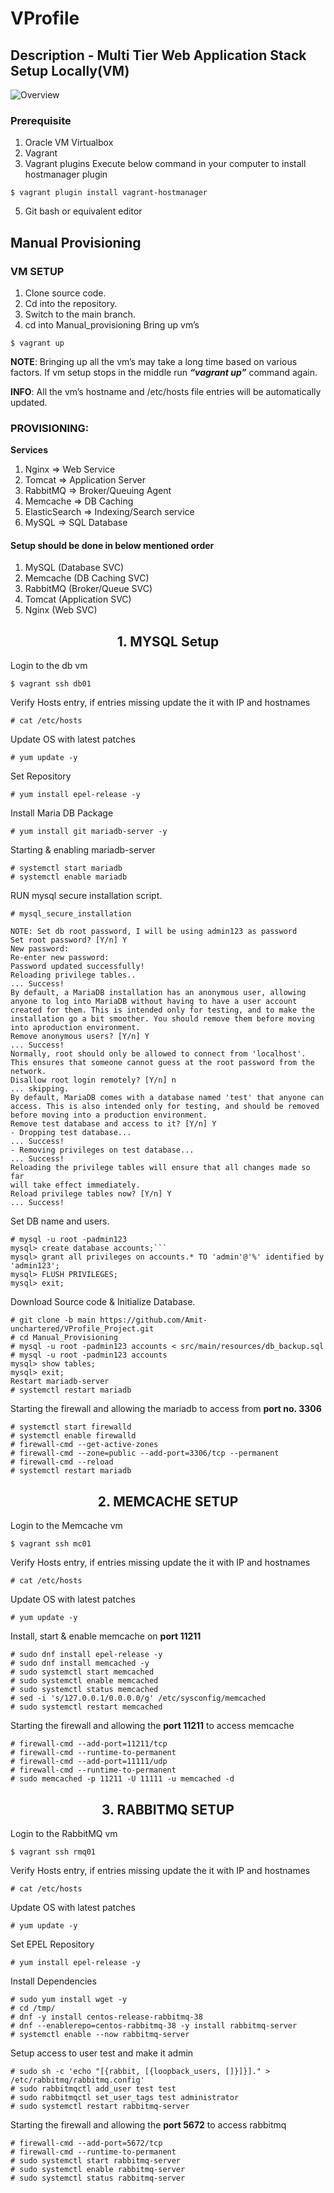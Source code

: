 # VProfile
## Description - Multi Tier Web Application Stack Setup Locally(VM)

![Overview](https://miro.medium.com/v2/resize:fit:875/0*BdJL_FTFzciqZRLf.png "Multi Tier Web Application Stack Diagram")

### Prerequisite
1. Oracle VM Virtualbox
2. Vagrant
3. Vagrant plugins
Execute below command in your computer to install hostmanager plugin
```
$ vagrant plugin install vagrant-hostmanager
```
5. Git bash or equivalent editor

## Manual Provisioning

### VM SETUP
1. Clone source code.
2. Cd into the repository.
3. Switch to the main branch.
4. cd into Manual_provisioning
Bring up vm’s
```
$ vagrant up
```
**NOTE**: Bringing up all the vm’s may take a long time based on various factors.
If vm setup stops in the middle run **_“vagrant up”_** command again.  

**INFO**: All the vm’s hostname and /etc/hosts file entries will be automatically updated.  

### PROVISIONING:
**Services**
1. Nginx => Web Service
2. Tomcat => Application Server
3. RabbitMQ => Broker/Queuing Agent
4. Memcache => DB Caching
5. ElasticSearch => Indexing/Search service
6. MySQL => SQL Database

#### Setup should be done in below mentioned order
1. MySQL (Database SVC)  
2. Memcache (DB Caching SVC)  
3. RabbitMQ (Broker/Queue SVC)  
4. Tomcat (Application SVC)  
5. Nginx (Web SVC)

<h2 align="center">1. MYSQL Setup</h2>

Login to the db vm
```
$ vagrant ssh db01
```
Verify Hosts entry, if entries missing update the it with IP and hostnames  
```
# cat /etc/hosts
```  
Update OS with latest patches  
```
# yum update -y
```  
Set Repository  
```
# yum install epel-release -y
```  
Install Maria DB Package  
```
# yum install git mariadb-server -y
```  
Starting & enabling mariadb-server  
```
# systemctl start mariadb
# systemctl enable mariadb
```  
RUN mysql secure installation script.
```
# mysql_secure_installation

NOTE: Set db root password, I will be using admin123 as password  
Set root password? [Y/n] Y  
New password:  
Re-enter new password:  
Password updated successfully!  
Reloading privilege tables..  
... Success!  
By default, a MariaDB installation has an anonymous user, allowing anyone to log into MariaDB without having to have a user account created for them. This is intended only for testing, and to make the installation go a bit smoother. You should remove them before moving into aproduction environment.
Remove anonymous users? [Y/n] Y
... Success!
Normally, root should only be allowed to connect from 'localhost'. This ensures that someone cannot guess at the root password from the network.
Disallow root login remotely? [Y/n] n
... skipping.
By default, MariaDB comes with a database named 'test' that anyone can access. This is also intended only for testing, and should be removed before moving into a production environment.
Remove test database and access to it? [Y/n] Y
- Dropping test database...
... Success!
- Removing privileges on test database...
... Success!
Reloading the privilege tables will ensure that all changes made so far
will take effect immediately.
Reload privilege tables now? [Y/n] Y
... Success!
```
  
Set DB name and users.
```
# mysql -u root -padmin123
mysql> create database accounts;```
mysql> grant all privileges on accounts.* TO 'admin'@'%' identified by 'admin123';
mysql> FLUSH PRIVILEGES;
mysql> exit;
```

Download Source code & Initialize Database.
```
# git clone -b main https://github.com/Amit-unchartered/VProfile_Project.git
# cd Manual_Provisioning
# mysql -u root -padmin123 accounts < src/main/resources/db_backup.sql
# mysql -u root -padmin123 accounts
mysql> show tables;
mysql> exit;
Restart mariadb-server
# systemctl restart mariadb
```

Starting the firewall and allowing the mariadb to access from **port no. 3306**
```
# systemctl start firewalld
# systemctl enable firewalld
# firewall-cmd --get-active-zones
# firewall-cmd --zone=public --add-port=3306/tcp --permanent
# firewall-cmd --reload
# systemctl restart mariadb
```

<h2 align="center">2. MEMCACHE SETUP</h2>

Login to the Memcache vm
```
$ vagrant ssh mc01
```
Verify Hosts entry, if entries missing update the it with IP and hostnames
```
# cat /etc/hosts
```
Update OS with latest patches
```
# yum update -y
```
Install, start & enable memcache on **port 11211**
```
# sudo dnf install epel-release -y
# sudo dnf install memcached -y
# sudo systemctl start memcached
# sudo systemctl enable memcached
# sudo systemctl status memcached
# sed -i 's/127.0.0.1/0.0.0.0/g' /etc/sysconfig/memcached
# sudo systemctl restart memcached
```
Starting the firewall and allowing the **port 11211** to access memcache
```
# firewall-cmd --add-port=11211/tcp
# firewall-cmd --runtime-to-permanent
# firewall-cmd --add-port=11111/udp
# firewall-cmd --runtime-to-permanent
# sudo memcached -p 11211 -U 11111 -u memcached -d
```
<h2 align="center">3. RABBITMQ SETUP</h2>

Login to the RabbitMQ vm
```
$ vagrant ssh rmq01
```
Verify Hosts entry, if entries missing update the it with IP and hostnames
```
# cat /etc/hosts
```
Update OS with latest patches
```
# yum update -y
```
Set EPEL Repository
```
# yum install epel-release -y
```
Install Dependencies
```
# sudo yum install wget -y
# cd /tmp/
# dnf -y install centos-release-rabbitmq-38
# dnf --enablerepo=centos-rabbitmq-38 -y install rabbitmq-server
# systemctl enable --now rabbitmq-server
```

Setup access to user test and make it admin
```
# sudo sh -c 'echo "[{rabbit, [{loopback_users, []}]}]." > /etc/rabbitmq/rabbitmq.config'
# sudo rabbitmqctl add_user test test
# sudo rabbitmqctl set_user_tags test administrator
# sudo systemctl restart rabbitmq-server
```
Starting the firewall and allowing the **port 5672** to access rabbitmq
```
# firewall-cmd --add-port=5672/tcp
# firewall-cmd --runtime-to-permanent
# sudo systemctl start rabbitmq-server
# sudo systemctl enable rabbitmq-server
# sudo systemctl status rabbitmq-server
```

